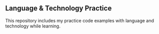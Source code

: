 ## Language & Technology Practice

This repository includes my practice code examples with language and technology while learning.

